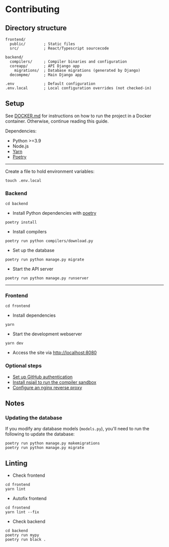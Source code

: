 # Contributing

## Directory structure
```
frontend/
  public/        ; Static files
  src/           ; React/Typescript sourcecode

backend/
  compilers/     ; Compiler binaries and configuration
  coreapp/       ; API Django app
    migrations/  ; Database migrations (generated by Django)
  decompme/      ; Main Django app

.env             ; Default configuration
.env.local       ; Local configuration overrides (not checked-in)
```

## Setup

See [DOCKER.md](DOCKER.md) for instructions on how to run the project in a Docker container. Otherwise, continue reading this guide.

Dependencies:
- Python >=3.9
- Node.js
- [Yarn](https://yarnpkg.com/getting-started/install)
- [Poetry](https://python-poetry.org/docs/master/#installing-with-the-official-installer)

---
Create a file to hold environment variables:
```shell
touch .env.local
```

### Backend
```shell
cd backend
```

* Install Python dependencies with [poetry](https://python-poetry.org/docs/master/#installing-with-the-official-installer)
```shell
poetry install
```

- Install compilers
```shell
poetry run python compilers/download.py
```

- Set up the database
```shell
poetry run python manage.py migrate
```

- Start the API server
```shell
poetry run python manage.py runserver
```

---

### Frontend
```shell
cd frontend
```

- Install dependencies
```shell
yarn
```

- Start the development webserver
```shell
yarn dev
```

- Access the site via [http://localhost:8080](http://localhost:8080)


### Optional steps
- [Set up GitHub authentication](GITHUB.md)
- [Install nsjail to run the compiler sandbox](SANDBOX.md)
- [Configure an nginx reverse proxy](NGINX.md)


## Notes

### Updating the database

If you modify any database models (`models.py`), you'll need to run the following to update the database:
```shell
poetry run python manage.py makemigrations
poetry run python manage.py migrate
```

## Linting

- Check frontend
```shell
cd frontend
yarn lint
```

- Autofix frontend
```shell
cd frontend
yarn lint --fix
```

- Check backend
```shell
cd backend
poetry run mypy
poetry run black .
```
